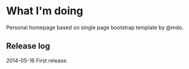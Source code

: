 # What I'm doing

Personal homepage based on single page bootstrap template by @mdo.

## Release log

2014-05-16 First release.